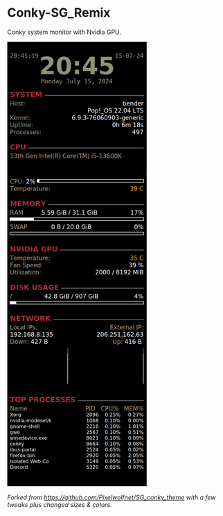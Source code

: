 # Conky-SG_Remix

Conky system monitor with Nvidia GPU.

![Screenshot](https://github.com/gngrn1nja/Conky-SG_Remix/blob/main/sgremix.png)

*Forked from https://github.com/Pixelwolfnet/SG_conky_theme with a few tweaks plus changed sizes & colors.*

